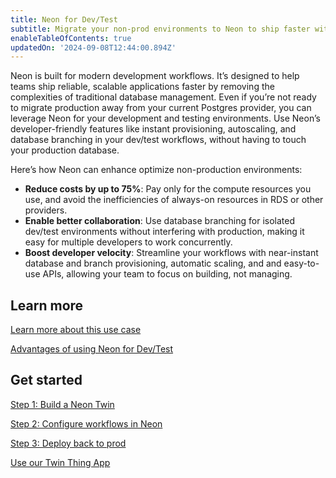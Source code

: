 ```yaml
---
title: Neon for Dev/Test
subtitle: Migrate your non-prod environments to Neon to ship faster with lower costs
enableTableOfContents: true
updatedOn: '2024-09-08T12:44:00.894Z'
---
```


Neon is built for modern development workflows. It’s designed to help teams ship reliable, scalable applications faster by removing the complexities of traditional database management. Even if you’re not ready to migrate production away from your current Postgres provider, you can leverage Neon for your development and testing environments. Use Neon’s developer-friendly features like instant provisioning, autoscaling, and database branching in your dev/test workflows, without having to touch your production database.

Here’s how Neon can enhance optimize non-production environments:

- **Reduce costs by up to 75%**: Pay only for the compute resources you use, and avoid the inefficiencies of always-on resources in RDS or other providers.
- **Enable better collaboration**: Use database branching for isolated dev/test environments without interfering with production, making it easy for multiple developers to work concurrently.
- **Boost developer velocity**: Streamline your workflows with near-instant database and branch provisioning, automatic scaling, and and easy-to-use APIs, allowing your team to focus on building, not managing.

## Learn more

<DetailIconCards>

<a href="/docs/use-cases/about-dev-test" description="Learn more about how you can ship faster by running your non-prod environments on Neon" icon="gui">Learn more about this use case</a>

<a href="/docs/use-cases/tbd" description="Learn how building on Neon can speed up your team's time-to-launch" icon="chart-bar">Advantages of using Neon for Dev/Test</a>

</DetailIconCards>

## Get started

<DetailIconCards>

<a href="https://neon.tech/blog/optimizing-dev-environments-in-aws-rds-with-neon-postgres-part-ii-using-github-actions-to-mirror-rds-in-neon" description="Learn how to sync your dataset in Neon nightly with your main environment" icon="database">Step 1: Build a Neon Twin</a>

<a href="https://neon.tech/dev-for-rds" description="Create isolated dev/testing branches for your team, integrate with CI/CD, ..." icon="openai">Step 2: Configure workflows in Neon</a>

<a href="/https://neon.tech/dev-for-rds" description="Learn how to track data and schema changes in Neon and deploy them back to production" icon="filter">Step 3: Deploy back to prod</a>

<a href="https://neon.tech/dev-for-rds#github-action-builder" description="This app shows how to set up Neon for a Dev/Test workflow with GitHub Actions" icon="import">Use our Twin Thing App</a>

</DetailIconCards>
